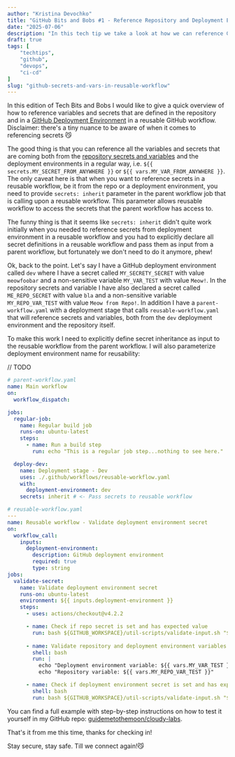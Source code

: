 ```yaml
---
author: "Kristina Devochko"
title: "GitHub Bits and Bobs #1 - Reference Repository and Deployment Environment Secrets and Variables in Reusable Workflows"
date: "2025-07-06"
description: "In this tech tip we take a look at how we can reference GitHub Deployment Environment and regular Repository Secrets and variables in a reusable workflow."
draft: true
tags: [
    "techtips",
    "github",
    "devops",
    "ci-cd"
]
slug: "github-secrets-and-vars-in-reusable-workflow"
---
```


In this edition of Tech Bits and Bobs I would like to give a quick overview of how to reference variables and secrets that are defined in the repository and in a [GitHub Deployment Environment](https://docs.github.com/en/actions/how-tos/managing-workflow-runs-and-deployments/managing-deployments/managing-environments-for-deployment) in a reusable GitHub workflow. Disclaimer: there's a tiny nuance to be aware of when it comes to referencing secrets 😼

The good thing is that you can reference all the variables and secrets that are coming both from the [repository secrets and variables](https://docs.github.com/en/actions/how-tos/security-for-github-actions/security-guides/using-secrets-in-github-actions) and the deployment environments in a regular way, i.e. `${{ secrets.MY_SECRET_FROM_ANYWHERE }}` or `${{ vars.MY_VAR_FROM_ANYWHERE }}`. The only caveat here is that when you want to reference secrets in a reusable workflow, be it from the repo or a deployment environment, you need to provide `secrets: inherit` parameter in the parent workflow job that is calling upon a reusable workflow. This parameter allows reusable workflow to access the secrets that the parent workflow has access to.

The funny thing is that it seems like `secrets: inherit` didn't quite work initially when you needed to reference secrets from deployment environment in a reusable workflow and you had to explicitly declare all secret definitions in a reusable workflow and pass them as input from a parent workflow, but fortunately we don't need to do it anymore, phew!

Ok, back to the point. Let's say I have a GitHub deployment environment called `dev` where I have a secret called `MY_SECRETY_SECRET` with value `meowfoobar` and a non-sensitive variable `MY_VAR_TEST` with value `Meow!`. In the repository secrets and variable I have also declared a secret called `ME_REPO_SECRET` with value `bla` and a non-sensitive variable `MY_REPO_VAR_TEST` with value `Meow from Repo!`. In addition I have a `parent-workflow.yaml` with a deployment stage that calls `reusable-workflow.yaml` that will reference secrets and variables, both from the `dev` deployment environment and the repository itself.

To make this work I need to explicitly define secret inheritance as input to the reusable workflow from the parent workflow. I will also parameterize deployment environment name for reusability:

// TODO
``` yaml
# parent-workflow.yaml
name: Main workflow
on:
  workflow_dispatch:

jobs:
  regular-job:
    name: Regular build job
    runs-on: ubuntu-latest
    steps:
      - name: Run a build step
        run: echo "This is a regular job step...nothing to see here."

  deploy-dev:
    name: Deployment stage - Dev
    uses: ./.github/workflows/reusable-workflow.yaml
    with:
      deployment-environment: dev
    secrets: inherit # <- Pass secrets to reusable workflow
```

``` yaml
# reusable-workflow.yaml
---
name: Reusable workflow - Validate deployment environment secret
on:
  workflow_call:
    inputs:
      deployment-environment:
        description: GitHub deployment environment
        required: true
        type: string
jobs:
  validate-secret:
    name: Validate deployment environment secret
    runs-on: ubuntu-latest
    environment: ${{ inputs.deployment-environment }}
    steps:
      - uses: actions/checkout@v4.2.2

      - name: Check if repo secret is set and has expected value
        run: bash ${GITHUB_WORKSPACE}/util-scripts/validate-input.sh "${{ secrets.MY_REPO_SECRET }}" "bla"
      
      - name: Validate repository and deployment environment variables
        shell: bash
        run: |
          echo "Deployment environment variable: ${{ vars.MY_VAR_TEST }}"
          echo "Repository variable: ${{ vars.MY_REPO_VAR_TEST }}"

      - name: Check if deployment environment secret is set and has expected value
        shell: bash
        run: bash ${GITHUB_WORKSPACE}/util-scripts/validate-input.sh "${{ secrets.MY_SECRETY_SECRET }}" "meowfoobar"
```

You can find a full example with step-by-step instructions on how to test it yourself in my GitHub repo: [guidemetothemoon/cloudy-labs](https://github.com/guidemetothemoon/cloudy-labs/tree/main/github-workflows/secrets-and-vars-in-reusable-workflow).

That's it from me this time, thanks for checking in!

Stay secure, stay safe.
Till we connect again!😼